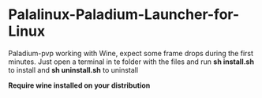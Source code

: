 # Palalinux-Paladium-Launcher-for-Linux
Paladium-pvp working with Wine, expect some frame drops during the first minutes.
Just open a terminal in te folder with the files and run **sh install.sh** to install and **sh uninstall.sh** to uninstall

**Require wine installed on your distribution**
